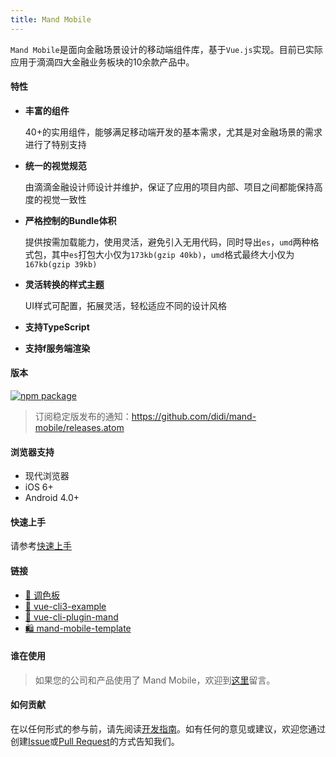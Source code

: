 ```yaml
---
title: Mand Mobile
---
```


`Mand Mobile`是面向金融场景设计的移动端组件库，基于`Vue.js`实现。目前已实际应用于滴滴四大金融业务板块的10余款产品中。

#### 特性

* <b>丰富的组件</b>

   40+的实用组件，能够满足移动端开发的基本需求，尤其是对金融场景的需求进行了特别支持

* <b>统一的视觉规范</b> 

    由滴滴金融设计师设计并维护，保证了应用的项目内部、项目之间都能保持高度的视觉一致性

* <b>严格控制的Bundle体积 </b> 

    提供按需加载能力，使用灵活，避免引入无用代码，同时导出`es`，`umd`两种格式包，其中`es`打包大小仅为`173kb(gzip 40kb)`，`umd`格式最终大小仅为`167kb(gzip 39kb)`

* <b>灵活转换的样式主题</b> 

    UI样式可配置，拓展灵活，轻松适应不同的设计风格

* <b>支持TypeScript</b> 

* <b>支持f服务端渲染</b> 

#### 版本

[![npm package](http://img.shields.io/npm/v/mand-mobile.svg?style=flat-square)](http://npmjs.com/package/mand-mobile)

> 订阅稳定版发布的通知：https://github.com/didi/mand-mobile/releases.atom

#### 浏览器支持

* 现代浏览器
* iOS 6+
* Android 4.0+

#### 快速上手

请参考<a href="#/docs/started">快速上手</a>

#### 链接

* <a href="https://github.com/mand-mobile" target="_blank">🎨 调色板</a>
* <a href="https://github.com/mand-mobile/vue-cli3-example" target="_blank">🍭 vue-cli3-example</a>
* <a href="https://github.com/mand-mobile/vue-cli-plugin-mand" target="_blank">🍄 vue-cli-plugin-mand</a>
* <a href="https://github.com/mand-mobile/mand-mobile-template" target="_blank">🛍 mand-mobile-template</a>

#### 谁在使用

> 如果您的公司和产品使用了 Mand Mobile，欢迎到[这里](https://github.com/didi/mand-mobile/issues/59)留言。

#### 如何贡献

在以任何形式的参与前，请先阅读<a href="#/docs/development">开发指南</a>。如有任何的意见或建议，欢迎您通过创建<a href="https://github.com/didi/mand-mobile/issues" targe="_blank">Issue</a>或<a href="https://github.com/didi/mand-mobile/pulls" targe="_blank">Pull Request</a>的方式告知我们。



